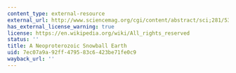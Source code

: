 ```yaml
---
content_type: external-resource
external_url: http://www.sciencemag.org/cgi/content/abstract/sci;281/5381/1342?maxtoshow=&HITS=10&hits=10&RESULTFORMAT=&fulltext=A+Neoproterozoic+Snowball+Earth&searchid=1&FIRSTINDEX=0&resourcetype=HWCIT
has_external_license_warning: true
license: https://en.wikipedia.org/wiki/All_rights_reserved
status: ''
title: A Neoproterozoic Snowball Earth
uid: 7ec07a9a-92ff-4795-83c6-423be71fe0c9
wayback_url: ''
---
```

